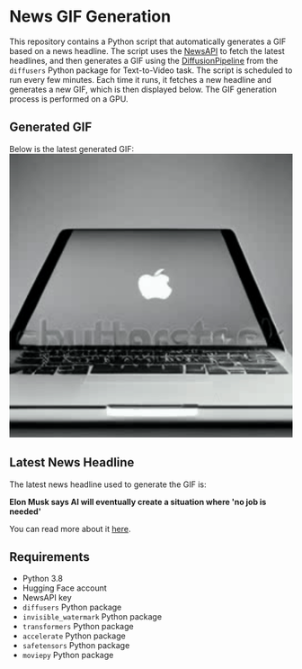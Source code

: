 # News GIF Generation
This repository contains a Python script that automatically generates a GIF based on a news headline. The script uses the [NewsAPI](https://newsapi.org/) to fetch the latest headlines, and then generates a GIF using the [DiffusionPipeline](https://github.com/huggingface/diffusers) from the `diffusers` Python package for Text-to-Video task.
The script is scheduled to run every few minutes. Each time it runs, it fetches a new headline and generates a new GIF, which is then displayed below. The GIF generation process is performed on a GPU.

## Generated GIF
Below is the latest generated GIF:
![Generated GIF](output.gif?raw=true&v=1699083303)

## Latest News Headline
The latest news headline used to generate the GIF is:

**Elon Musk says AI will eventually create a situation where 'no job is needed'**

You can read more about it [here](https://news.google.com/rss/articles/CBMibmh0dHBzOi8vd3d3LmNuYmMuY29tLzIwMjMvMTEvMDIvdGVzbGEtYm9zcy1lbG9uLW11c2stc2F5cy1haS13aWxsLWNyZWF0ZS1zaXR1YXRpb24td2hlcmUtbm8tam9iLWlzLW5lZWRlZC5odG1s0gFyaHR0cHM6Ly93d3cuY25iYy5jb20vYW1wLzIwMjMvMTEvMDIvdGVzbGEtYm9zcy1lbG9uLW11c2stc2F5cy1haS13aWxsLWNyZWF0ZS1zaXR1YXRpb24td2hlcmUtbm8tam9iLWlzLW5lZWRlZC5odG1s?oc=5).

## Requirements
- Python 3.8
- Hugging Face account
- NewsAPI key
- `diffusers` Python package
- `invisible_watermark` Python package
- `transformers` Python package
- `accelerate` Python package
- `safetensors` Python package
- `moviepy` Python package
